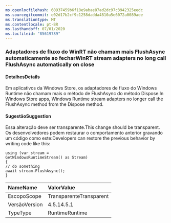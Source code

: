 ```yaml
---
ms.openlocfilehash: 60937459b6f18e9abae87ad2dc97c3942325eedc
ms.sourcegitcommit: e02d17b2cf9c1258dadda4810a5e6072a0089aee
ms.translationtype: MT
ms.contentlocale: pt-BR
ms.lasthandoff: 07/01/2020
ms.locfileid: "85619789"
---
```

### <a name="winrt-stream-adapters-no-long-call-flushasync-automatically-on-close"></a><span data-ttu-id="3e14b-101">Adaptadores de fluxo do WinRT não chamam mais FlushAsync automaticamente ao fechar</span><span class="sxs-lookup"><span data-stu-id="3e14b-101">WinRT stream adapters no long call FlushAsync automatically on close</span></span>

#### <a name="details"></a><span data-ttu-id="3e14b-102">Detalhes</span><span class="sxs-lookup"><span data-stu-id="3e14b-102">Details</span></span>

<span data-ttu-id="3e14b-103">Em aplicativos da Windows Store, os adaptadores de fluxo do Windows Runtime não chamam mais o método de FlushAsync do método Dispose.</span><span class="sxs-lookup"><span data-stu-id="3e14b-103">In Windows Store apps, Windows Runtime stream adapters no longer call the FlushAsync method from the Dispose method.</span></span>

#### <a name="suggestion"></a><span data-ttu-id="3e14b-104">Sugestão</span><span class="sxs-lookup"><span data-stu-id="3e14b-104">Suggestion</span></span>

<span data-ttu-id="3e14b-105">Essa alteração deve ser transparente.</span><span class="sxs-lookup"><span data-stu-id="3e14b-105">This change should be transparent.</span></span> <span data-ttu-id="3e14b-106">Os desenvolvedores podem restaurar o comportamento anterior gravando um código como este:</span><span class="sxs-lookup"><span data-stu-id="3e14b-106">Developers can restore the previous behavior by writing code like this:</span></span><pre><code class="lang-csharp">using (var stream = GetWindowsRuntimeStream() as Stream)&#13;&#10;{&#13;&#10;// do something&#13;&#10;await stream.FlushAsync();&#13;&#10;}&#13;&#10;</code></pre>

| <span data-ttu-id="3e14b-107">Name</span><span class="sxs-lookup"><span data-stu-id="3e14b-107">Name</span></span>    | <span data-ttu-id="3e14b-108">Valor</span><span class="sxs-lookup"><span data-stu-id="3e14b-108">Value</span></span>       |
|:--------|:------------|
| <span data-ttu-id="3e14b-109">Escopo</span><span class="sxs-lookup"><span data-stu-id="3e14b-109">Scope</span></span>   |<span data-ttu-id="3e14b-110">Transparente</span><span class="sxs-lookup"><span data-stu-id="3e14b-110">Transparent</span></span>|
|<span data-ttu-id="3e14b-111">Versão</span><span class="sxs-lookup"><span data-stu-id="3e14b-111">Version</span></span>|<span data-ttu-id="3e14b-112">4.5.1</span><span class="sxs-lookup"><span data-stu-id="3e14b-112">4.5.1</span></span>|
|<span data-ttu-id="3e14b-113">Type</span><span class="sxs-lookup"><span data-stu-id="3e14b-113">Type</span></span>|<span data-ttu-id="3e14b-114">Runtime</span><span class="sxs-lookup"><span data-stu-id="3e14b-114">Runtime</span></span>|
